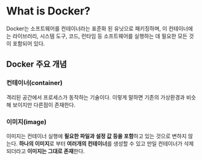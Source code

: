 # What is Docker?

Docker는 소프트웨어를 컨테이너라는 표준화 된 유닛으로 패키징하며, 이 컨테이너에는 라이브러리, 시스템 도구, 코드, 런타임 등 소프트웨어를 실행하는 데 필요한 모든 것이 포함되어 있다.

## Docker 주요 개념
### 컨테이너(container)
격리된 공간에서 프로세스가 동작하는 기술이다. 이렇게 말하면 기존의 가상환경과 비슷해 보이지만 다른점이 존재한다.

### 이미지(image)
이미지는 컨테이너 실행에 **필요한 파일과 설정 값 등을 포함**하고 있는 것으로 변하지 않는다. **하나의 이미지**로 부터 **여러개의 컨테이너**를 생성할 수 있고 만일 컨테이너가 삭제되더라고 **이미지는 그대로 존재**한다.